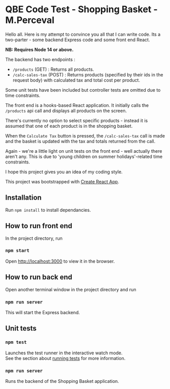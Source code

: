 # QBE Code Test - Shopping Basket - M.Perceval

Hello all.  Here is my attempt to convince you all that I can write code.  Its a two-parter - some backend Express code and some front end React.

**NB: Requires Node 14 or above.**

The backend has two endpoints :

- `/products` (GET) : Returns all products.
- `/calc-sales-tax` (POST) : Returns products (specified by their ids in the request body) with calculated tax and total cost per product.

Some unit tests have been included but controller tests are omitted due to time constraints.

The front end is a hooks-based React application.  It initially calls the `/products` api call and displays all products on the screen.

There's currently no option to select specific products - instead it is assumed that one of each product is in the shopping basket.

When the `Calculate Tax` button is pressed, the `/calc-sales-tax` call is made and the basket is updated with the tax and totals returned from the call.

Again - we're a little light on unit tests on the front end - well actually there aren't any.  This is due to 'young children on summer holidays'-related time constraints.

I hope this project gives you an idea of my coding style.

This project was bootstrapped with [Create React App](https://github.com/facebook/create-react-app).

## Installation

Run `npm install` to install dependancies.

## How to run front end

In the project directory, run

### `npm start`

Open [http://localhost:3000](http://localhost:3000) to view it in the browser.

## How to run back end

Open another terminal window in the project directory and run

### `npm run server`

This will start the Express backend.

## Unit tests

### `npm test`

Launches the test runner in the interactive watch mode.\
See the section about [running tests](https://facebook.github.io/create-react-app/docs/running-tests) for more information.

### `npm run server`

Runs the backend of the Shopping Basket application.
